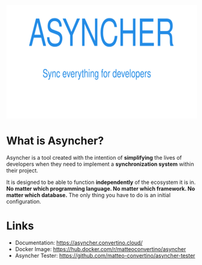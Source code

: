 <img src="resources/images/asyncher.svg" height="300px" width="100%">

# What is Asyncher?
Asyncher is a tool created with the intention of **simplifying** the lives of developers when they need to implement a **synchronization system** within their project.

It is designed to be able to function **independently** of the ecosystem it is in. **No matter which programming language. No matter which framework. No matter which database.** The only thing you have to do is an initial configuration.

# Links
- Documentation: https://asyncher.convertino.cloud/
- Docker Image: https://hub.docker.com/r/matteoconvertino/asyncher
- Asyncher Tester: https://github.com/matteo-convertino/asyncher-tester